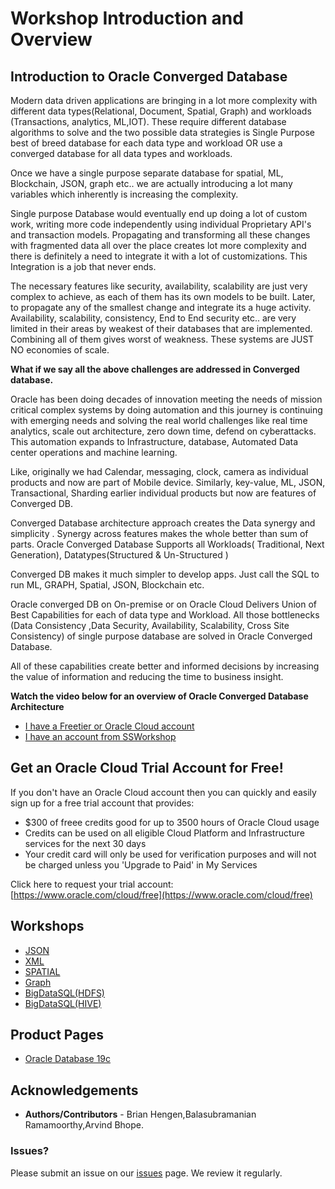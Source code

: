 # Workshop Introduction and Overview

## Introduction to Oracle Converged Database

Modern data driven applications are bringing in a lot more complexity with different data types(Relational, Document, Spatial, Graph) and workloads (Transactions,  analytics, ML,IOT). These require different database algorithms to solve and the two possible data strategies is Single Purpose best of breed database for each data type and workload OR use a converged database for all data types and workloads. 

Once we have a single purpose separate database for spatial, ML, Blockchain, JSON, graph etc.. we are actually introducing a lot many variables which inherently is increasing the complexity.


Single purpose Database would eventually end up doing a lot of custom work, writing more code independently using individual Proprietary API's and transaction models. Propagating and transforming all these changes with fragmented data all over the place creates lot more complexity and there is definitely a need to integrate it with a lot of customizations. This Integration is a job that never ends.

The necessary features like security, availability,  scalability are just very complex to achieve, as each of them has its own models to be built. Later, to propagate any of the smallest change and integrate its a huge activity. 
Availability, scalability, consistency, End to End security etc.. are very limited in their areas by weakest of their databases that are implemented. Combining all of them gives worst of weakness. These systems are JUST NO economies of scale.

**What if we say all the above challenges are addressed in Converged database.**

Oracle has been doing decades of innovation meeting the needs of mission critical complex systems by doing automation and this journey is continuing with emerging needs and solving the real world challenges like real time analytics, scale out architecture, zero down time, defend on cyberattacks. This automation expands to  Infrastructure, database, Automated Data center operations and machine learning. 

Like, originally we had Calendar, messaging, clock, camera as individual  products and now are part of Mobile device. Similarly, key-value, ML, JSON, Transactional, Sharding earlier individual products but now are features of Converged DB.  

Converged Database architecture approach creates the Data synergy and simplicity . Synergy across features makes the whole better than sum of parts. Oracle Converged Database Supports all Workloads( Traditional, Next Generation), Datatypes(Structured & Un-Structured )

Converged DB makes it much simpler to develop apps. Just call the SQL to run ML, GRAPH, Spatial, JSON, Blockchain etc.

Oracle converged DB on On-premise or on Oracle Cloud Delivers Union of Best Capabilities for each of data type and Workload. 
All those bottlenecks (Data Consistency ,Data Security, Availability, Scalability, Cross Site Consistency) of single purpose database are solved in Oracle Converged Database. 

All of these capabilities create better and informed decisions by increasing the value of information and reducing the time to business insight.




 **Watch the video below for an overview of Oracle Converged Database Architecture**

  [](youtube:9d76-LhgMQs)
  [](youtube:Sbbw2mcrfiA)


- [I have a Freetier or Oracle Cloud account](https://oracle.github.io/learning-library/data-management-library/database/multitenant/freetier/index.html)
- [I have an account from SSWorkshop](https://oracle.github.io/learning-library/data-management-library/database/multitenant/ssworkshop/index.html)


## Get an Oracle Cloud Trial Account for Free!
If you don't have an Oracle Cloud account then you can quickly and easily sign up for a free trial account that provides:
-	$300 of freee credits good for up to 3500 hours of Oracle Cloud usage
-	Credits can be used on all eligible Cloud Platform and Infrastructure services for the next 30 days
-	Your credit card will only be used for verification purposes and will not be charged unless you 'Upgrade to Paid' in My Services

Click here to request your trial account: [https://www.oracle.com/cloud/free](https://www.oracle.com/cloud/free)

## Workshops
- [JSON](https://laxmi-oss.github.io/converged-database/workshops/json-freetier/)
- [XML](https://laxmi-oss.github.io/converged-database/workshops/xml-freetier/)
- [SPATIAL](https://laxmi-oss.github.io/converged-database/workshops/spatial-freetier/)
- [Graph](https://kanikakasharma.github.io/converged-database/workshop/graph-freetier/)
- [BigDataSQL(HDFS)](https://kanikakasharma.github.io/converged-database/workshop/bigdatahdfs-freetier/)
- [BigDataSQL(HIVE)](https://kanikakasharma.github.io/converged-database/workshop/bigdatahive-freetier/)



## Product Pages
- [Oracle Database 19c](https://www.oracle.com/database/)



## Acknowledgements

- **Authors/Contributors** - Brian Hengen,Balasubramanian Ramamoorthy,Arvind Bhope.

### Issues?
Please submit an issue on our [issues](https://github.com/oracle/learning-library/issues) page. We review it regularly.

